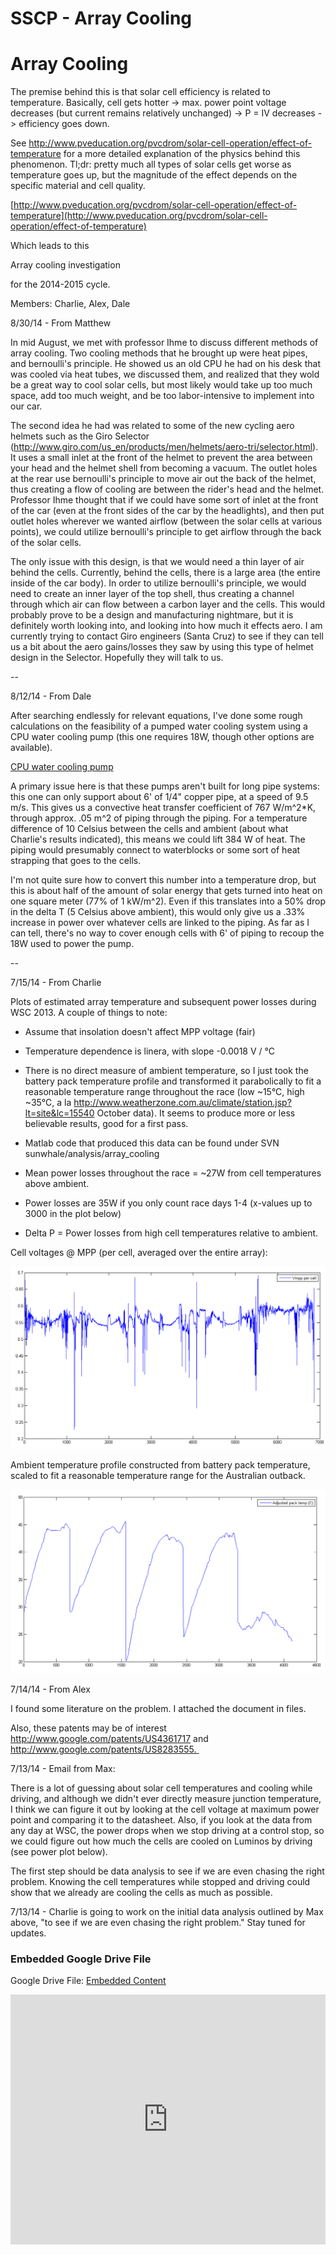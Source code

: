 # SSCP - Array Cooling

# Array Cooling

The premise behind this is that solar cell efficiency is related to temperature. Basically, cell gets hotter -> max. power point voltage decreases (but current remains relatively unchanged) -> P = IV decreases -> efficiency goes down.

See http://www.pveducation.org/pvcdrom/solar-cell-operation/effect-of-temperature for a more detailed explanation of the physics behind this phenomenon. Tl;dr: pretty much all types of solar cells get worse as temperature goes up, but the magnitude of the effect depends on the specific material and cell quality.

[http://www.pveducation.org/pvcdrom/solar-cell-operation/effect-of-temperature](http://www.pveducation.org/pvcdrom/solar-cell-operation/effect-of-temperature)

Which leads to this 

Array cooling investigation

for the 2014-2015 cycle.

Members: Charlie, Alex, Dale

8/30/14 - From Matthew

In mid August, we met with professor Ihme to discuss different methods of array cooling. Two cooling methods that he brought up were heat pipes, and bernoulli's principle. He showed us an old CPU he had on his desk that was cooled via heat tubes, we discussed them, and realized that they wold be a great way to cool solar cells, but most likely would take up too much space, add too much weight, and be too labor-intensive to implement into our car.

The second idea he had was related to some of the new cycling aero helmets such as the Giro Selector (http://www.giro.com/us_en/products/men/helmets/aero-tri/selector.html). It uses a small inlet at the front of the helmet to prevent the area between your head and the helmet shell from becoming a vacuum. The outlet holes at the rear use bernoulli's principle to move air out the back of the helmet, thus creating a flow of cooling are between the rider's head and the helmet. Professor Ihme thought that if we could have some sort of inlet at the front of the car (even at the front sides of the car by the headlights), and then put outlet holes wherever we wanted airflow (between the solar cells at various points), we could utilize bernoulli's principle to get airflow through the back of the solar cells.

The only issue with this design, is that we would need a thin layer of air behind the cells. Currently, behind the cells, there is a large area (the entire inside of the car body). In order to utilize bernoulli's principle, we would need to create an inner layer of the top shell, thus creating a channel through which air can flow between a carbon layer and the cells. This would probably prove to be a design and manufacturing nightmare, but it is definitely worth looking into, and looking into how much it effects aero. I am currently trying to contact Giro engineers (Santa Cruz) to see if they can tell us a bit about the aero gains/losses they saw by using this type of helmet design in the Selector. Hopefully they will talk to us.

--

8/12/14 - From Dale

After searching endlessly for relevant equations, I've done some rough calculations on the feasibility of a pumped water cooling system using a CPU water cooling pump (this one requires 18W, though other options are available).

[CPU water cooling pump](http://www.frozencpu.com/products/11740/ex-pmp-109/Swiftech_MCP35X_12v_PWM_Controlled_Water_Pump_-_Black.html?tl=g30c107s153&id=qfjpRRvK)

A primary issue here is that these pumps aren't built for long pipe systems: this one can only support about 6' of 1/4" copper pipe, at a speed of 9.5 m/s. This gives us a convective heat transfer coefficient of 767 W/m^2*K, through approx. .05 m^2 of piping through the piping. For a temperature difference of 10 Celsius between the cells and ambient (about what Charlie's results indicated), this means we could lift 384 W of heat. The piping would presumably connect to waterblocks or some sort of heat strapping that goes to the cells.

I'm not quite sure how to convert this number into a temperature drop, but this is about half of the amount of solar energy that gets turned into heat on one square meter (77% of 1 kW/m^2). Even if this translates into a 50% drop in the delta T (5 Celsius above ambient), this would only give us a .33% increase in power over whatever cells are linked to the piping. As far as I can tell, there's no way to cover enough cells with 6' of piping to recoup the 18W used to power the pump.

--

7/15/14 - From Charlie

Plots of estimated array temperature and subsequent power losses during WSC 2013. A couple of things to note:

- Assume that insolation doesn't affect MPP voltage (fair)

- Temperature dependence is linera, with slope -0.0018 V / °C

- There is no direct measure of ambient temperature, so I just took the battery pack temperature profile and transformed it parabolically to fit a reasonable temperature range throughout the race (low ~15°C, high ~35°C, a la http://www.weatherzone.com.au/climate/station.jsp?lt=site&lc=15540 October data). It seems to produce more or less believable results, good for a first pass.

- Matlab code that produced this data can be found under SVN sunwhale/analysis/array_cooling

- Mean power losses throughout the race = ~27W from cell temperatures above ambient.

- Power losses are 35W if you only count race days 1-4 (x-values up to 3000 in the plot below)

* Delta P = Power losses from high cell temperatures relative to ambient.

Cell voltages @ MPP (per cell, averaged over the entire array):

![](../../../../assets/image_08fa1816fd.png)

Ambient temperature profile constructed from battery pack temperature, scaled to fit a reasonable temperature range for the Australian outback.

![](../../../../assets/image_b3cb1d81fd.png)

7/14/14 - From Alex

I found some literature on the problem. I attached the document in files.

Also, these patents may be of interest http://www.google.com/patents/US4361717 and http://www.google.com/patents/US8283555. 

7/13/14 - Email from Max: 

There is a lot of guessing about solar cell temperatures and cooling while driving, and although we didn't ever directly measure junction temperature, I think we can figure it out by looking at the cell voltage at maximum power point and comparing it to the datasheet. Also, if you look at the data from any day at WSC, the power drops when we stop driving at a control stop, so we could figure out how much the cells are cooled on Luminos by driving (see power plot below).

The first step should be data analysis to see if we are even chasing the right problem. Knowing the cell temperatures while stopped and driving could show that we already are cooling the cells as much as possible.

7/13/14 - Charlie is going to work on the initial data analysis outlined by Max above, "to see if we are even chasing the right problem." Stay tuned for updates.

[](https://drive.google.com/folderview?id=1-83nN1M4Kt3DBkl4FSrCuFQU8CI5sLnm)

### Embedded Google Drive File

Google Drive File: [Embedded Content](https://drive.google.com/embeddedfolderview?id=1-83nN1M4Kt3DBkl4FSrCuFQU8CI5sLnm#list)

<iframe width="100%" height="400" src="https://drive.google.com/embeddedfolderview?id=1-83nN1M4Kt3DBkl4FSrCuFQU8CI5sLnm#list" frameborder="0"></iframe>

